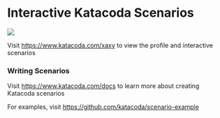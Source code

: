 # Interactive Katacoda Scenarios

[![](http://shields.katacoda.com/katacoda/xaxy/count.svg)](https://www.katacoda.com/xaxy "Get your profile on Katacoda.com")

Visit https://www.katacoda.com/xaxy to view the profile and interactive scenarios

### Writing Scenarios
Visit https://www.katacoda.com/docs to learn more about creating Katacoda scenarios

For examples, visit https://github.com/katacoda/scenario-example
